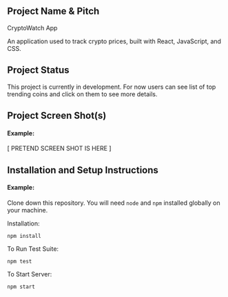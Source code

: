 ## Project Name & Pitch

CryptoWatch App

An application used to track crypto prices, built with React, JavaScript, and CSS.

## Project Status

This project is currently in development. For now users can see list of top trending coins and click on them to see more details.


## Project Screen Shot(s)

#### Example:   

[ PRETEND SCREEN SHOT IS HERE ]

## Installation and Setup Instructions

#### Example:  

Clone down this repository. You will need `node` and `npm` installed globally on your machine.  

Installation:

`npm install`  

To Run Test Suite:  

`npm test`  

To Start Server:

`npm start`  


  


